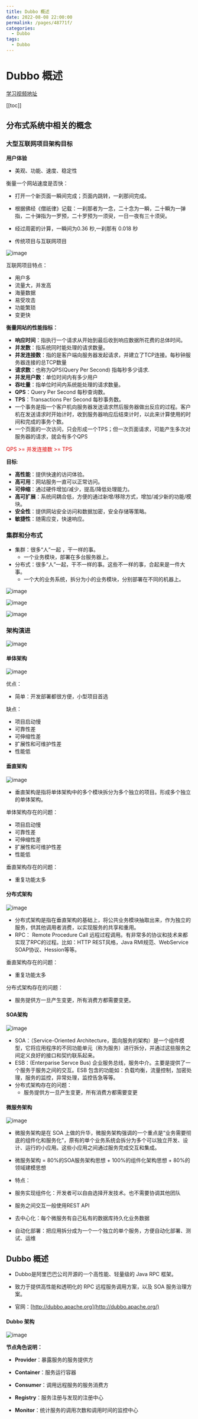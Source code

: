 ```yaml
---
title: Dubbo 概述
date: 2022-08-08 22:00:00
permalink: /pages/48771f/
categories:
  - Dubbo
tags:
  - Dubbo
---
```

# Dubbo 概述

[学习视频地址](https://www.bilibili.com/video/BV1VE411q7dX?spm_id_from=333.337.search-card.all.click&vd_source=6aafd031757cd8c1dbbb98344fb3d363)

[[toc]]

## 分布式系统中相关的概念

### 大型互联网项目架构目标

**用户体验**

+ 美观、功能、速度、稳定性

衡量一个网站速度是否快：

+ 打开一个新页面一瞬间完成；页面内跳转，一刹那间完成。

+ 根据佛经《僧祇律》记载：一刹那者为一念，二十念为一瞬，二十瞬为一弹指，二十弹指为一罗预，二十罗预为一须臾，一日一夜有三十须臾。 

+ 经过周密的计算，一瞬间为0.36 秒,一刹那有 0.018 秒 

+ 传统项目与互联网项目

![image](https://jsd.cdn.zzko.cn/gh/xustudyxu/image-hosting1@master/20220808/image.6h43q19yju80.webp)

互联网项目特点：

+ 用户多
+ 流量大，并发高
+ 海量数据
+ 易受攻击
+ 功能繁琐
+ 变更快

**衡量网站的性能指标：**

+ **响应时间**：指执行一个请求从开始到最后收到响应数据所花费的总体时间。
+ **并发数**：指系统同时能处理的请求数量。
+ **并发连接数**：指的是客户端向服务器发起请求，并建立了TCP连接。每秒钟服务器连接的总TCP数量
+ **请求数**：也称为QPS(Query Per Second) 指每秒多少请求.
+ **并发用户数**：单位时间内有多少用户
+ **吞吐量**：指单位时间内系统能处理的请求数量。
+ **QPS**：Query Per Second 每秒查询数。 
+ **TPS**：Transactions Per Second 每秒事务数。 
+ 一个事务是指一个客户机向服务器发送请求然后服务器做出反应的过程。客户机在发送请求时开始计时，收到服务器响应后结束计时，以此来计算使用的时间和完成的事务个数。
+ 一个页面的一次访问，只会形成一个TPS；但一次页面请求，可能产生多次对服务器的请求，就会有多个QPS

<font color=#dd0000>QPS >= 并发连接数 >= TPS</font>

**目标**:

+ **高性能**：提供快速的访问体验。
+ **高可用**：网站服务一直可以正常访问。
+ **可伸缩**：通过硬件增加/减少，提高/降低处理能力。
+ **高可扩展**：系统间耦合低，方便的通过新增/移除方式，增加/减少新的功能/模块。 
+ **安全性**：提供网站安全访问和数据加密，安全存储等策略。
+ **敏捷性**：随需应变，快速响应。

### 集群和分布式

+ 集群：很多“人”一起 ，干一样的事。 
  + 一个业务模块，部署在多台服务器上。 
+ 分布式：很多“人”一起，干不一样的事。这些不一样的事，合起来是一件大事。
  + 一个大的业务系统，拆分为小的业务模块，分别部署在不同的机器上。  

![image](https://jsd.cdn.zzko.cn/gh/xustudyxu/image-hosting1@master/20220808/image.5nlh9xpsfnk0.webp)

![image](https://jsd.cdn.zzko.cn/gh/xustudyxu/image-hosting1@master/20220808/image.1mdj7j037zmo.webp)

![image](https://jsd.cdn.zzko.cn/gh/xustudyxu/image-hosting1@master/20220808/image.17s87ncjfoe8.webp)

### 架构演进

![image](https://jsd.cdn.zzko.cn/gh/xustudyxu/image-hosting1@master/20220808/image.20tbpa7hx21s.webp)

#### 单体架构

![image](https://jsd.cdn.zzko.cn/gh/xustudyxu/image-hosting1@master/20220808/image.4x8kymw89lw0.webp)

优点：

+ 简单：开发部署都很方便，小型项目首选

缺点：

+ 项目启动慢
+ 可靠性差
+ 可伸缩性差
+ 扩展性和可维护性差
+ 性能低

#### 垂直架构

![image](https://jsd.cdn.zzko.cn/gh/xustudyxu/image-hosting1@master/20220808/image.i16tmg4jmk0.webp)

+ 垂直架构是指将单体架构中的多个模块拆分为多个独立的项目。形成多个独立的单体架构。

单体架构存在的问题：

+ 项目启动慢
+ 可靠性差
+ 可伸缩性差
+ 扩展性和可维护性差
+ 性能低

垂直架构存在的问题：

+ 重复功能太多

#### 分布式架构

![image](https://jsd.cdn.zzko.cn/gh/xustudyxu/image-hosting1@master/20220808/image.50o93z8msc00.webp)

+ 分布式架构是指在垂直架构的基础上，将公共业务模块抽取出来，作为独立的服务，供其他调用者消费，以实现服务的共享和重用。
+ RPC： Remote Procedure Call 远程过程调用。有非常多的协议和技术来都实现了RPC的过程。比如：HTTP REST风格，Java RMI规范、WebService SOAP协议、Hession等等。

垂直架构存在的问题：

+ 重复功能太多

分布式架构存在的问题：

+ 服务提供方一旦产生变更，所有消费方都需要变更。

#### SOA架构

![image](https://jsd.cdn.zzko.cn/gh/xustudyxu/image-hosting1@master/20220808/image.7c0jsgrqdow0.webp)

+ SOA：（Service-Oriented Architecture，面向服务的架构）是一个组件模型，它将应用程序的不同功能单元（称为服务）进行拆分，并通过这些服务之间定义良好的接口和契约联系起来。
+ ESB：(Enterparise Servce Bus) 企业服务总线，服务中介。主要是提供了一个服务于服务之间的交互。ESB 包含的功能如：负载均衡，流量控制，加密处理，服务的监控，异常处理，监控告急等等。
+ 分布式架构存在的问题：
  + 服务提供方一旦产生变更，所有消费方都需要变更

#### 微服务架构

![image](https://jsd.cdn.zzko.cn/gh/xustudyxu/image-hosting1@master/20220808/image.160pvm98fadc.webp)



+ 微服务架构是在 SOA 上做的升华，微服务架构强调的一个重点是“业务需要彻底的组件化和服务化”，原有的单个业务系统会拆分为多个可以独立开发、设计、运行的小应用。这些小应用之间通过服务完成交互和集成。
+ 微服务架构 = 80%的SOA服务架构思想 + 100%的组件化架构思想 + 80%的领域建模思想

+ 特点：
+ 服务实现组件化：开发者可以自由选择开发技术。也不需要协调其他团队
+ 服务之间交互一般使用REST API
+ 去中心化：每个微服务有自己私有的数据库持久化业务数据
+ 自动化部署：把应用拆分成为一个一个独立的单个服务，方便自动化部署、测试、运维

## Dubbo 概述

+ Dubbo是阿里巴巴公司开源的一个高性能、轻量级的 Java RPC 框架。

+ 致力于提供高性能和透明化的 RPC 远程服务调用方案，以及 SOA 服务治理方案。

+ 官网：[http://dubbo.apache.org](http://dubbo.apache.org/)

#### Dubbo 架构

![image](https://jsd.cdn.zzko.cn/gh/xustudyxu/image-hosting1@master/20220808/image.oo29wlcrhuo.webp)

**节点角色说明：**

+ **Provider**：暴露服务的服务提供方

+ **Container**：服务运行容器

+ **Consumer**：调用远程服务的服务消费方

+ **Registry**：服务注册与发现的注册中心

+ **Monitor**：统计服务的调用次数和调用时间的监控中心